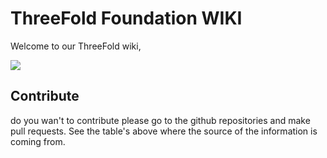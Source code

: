 # ThreeFold Foundation WIKI

Welcome to our ThreeFold wiki,

![](https://images.unsplash.com/photo-1495364037436-fed1ba81ad3e?ixlib=rb-0.3.5&ixid=eyJhcHBfaWQiOjEyMDd9&s=655ce70e725522ae583a940359ce8260&auto=format&fit=crop&w=1655&q=80)

[](itenv/wiki_sites_toc.md ':include')

[](itenv/web_sites_toc.md ':include')

[](itenv/wiki_sites_other_toc ':include')

## Contribute

do you wan't to contribute please go to the github repositories and make pull requests. See the table's above where the source of the information is coming from.





